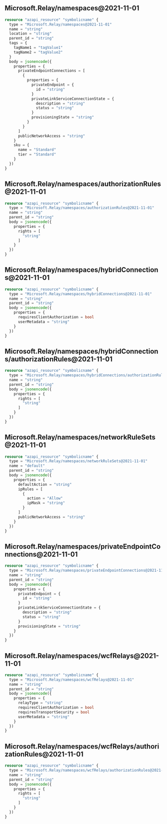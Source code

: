 ## Microsoft.Relay/namespaces@2021-11-01

```terraform
resource "azapi_resource" "symbolicname" {
  type = "Microsoft.Relay/namespaces@2021-11-01"
  name = "string"
  location = "string"
  parent_id = "string"
  tags = {
    tagName1 = "tagValue1"
    tagName2 = "tagValue2"
  }
  body = jsonencode({
    properties = {
      privateEndpointConnections = [
        {
          properties = {
            privateEndpoint = {
              id = "string"
            }
            privateLinkServiceConnectionState = {
              description = "string"
              status = "string"
            }
            provisioningState = "string"
          }
        }
      ]
      publicNetworkAccess = "string"
    }
    sku = {
      name = "Standard"
      tier = "Standard"
    }
  })
}

```

## Microsoft.Relay/namespaces/authorizationRules@2021-11-01

```terraform
resource "azapi_resource" "symbolicname" {
  type = "Microsoft.Relay/namespaces/authorizationRules@2021-11-01"
  name = "string"
  parent_id = "string"
  body = jsonencode({
    properties = {
      rights = [
        "string"
      ]
    }
  })
}

```

## Microsoft.Relay/namespaces/hybridConnections@2021-11-01

```terraform
resource "azapi_resource" "symbolicname" {
  type = "Microsoft.Relay/namespaces/hybridConnections@2021-11-01"
  name = "string"
  parent_id = "string"
  body = jsonencode({
    properties = {
      requiresClientAuthorization = bool
      userMetadata = "string"
    }
  })
}

```

## Microsoft.Relay/namespaces/hybridConnections/authorizationRules@2021-11-01

```terraform
resource "azapi_resource" "symbolicname" {
  type = "Microsoft.Relay/namespaces/hybridConnections/authorizationRules@2021-11-01"
  name = "string"
  parent_id = "string"
  body = jsonencode({
    properties = {
      rights = [
        "string"
      ]
    }
  })
}

```

## Microsoft.Relay/namespaces/networkRuleSets@2021-11-01

```terraform
resource "azapi_resource" "symbolicname" {
  type = "Microsoft.Relay/namespaces/networkRuleSets@2021-11-01"
  name = "default"
  parent_id = "string"
  body = jsonencode({
    properties = {
      defaultAction = "string"
      ipRules = [
        {
          action = "Allow"
          ipMask = "string"
        }
      ]
      publicNetworkAccess = "string"
    }
  })
}

```

## Microsoft.Relay/namespaces/privateEndpointConnections@2021-11-01

```terraform
resource "azapi_resource" "symbolicname" {
  type = "Microsoft.Relay/namespaces/privateEndpointConnections@2021-11-01"
  name = "string"
  parent_id = "string"
  body = jsonencode({
    properties = {
      privateEndpoint = {
        id = "string"
      }
      privateLinkServiceConnectionState = {
        description = "string"
        status = "string"
      }
      provisioningState = "string"
    }
  })
}

```

## Microsoft.Relay/namespaces/wcfRelays@2021-11-01

```terraform
resource "azapi_resource" "symbolicname" {
  type = "Microsoft.Relay/namespaces/wcfRelays@2021-11-01"
  name = "string"
  parent_id = "string"
  body = jsonencode({
    properties = {
      relayType = "string"
      requiresClientAuthorization = bool
      requiresTransportSecurity = bool
      userMetadata = "string"
    }
  })
}

```

## Microsoft.Relay/namespaces/wcfRelays/authorizationRules@2021-11-01

```terraform
resource "azapi_resource" "symbolicname" {
  type = "Microsoft.Relay/namespaces/wcfRelays/authorizationRules@2021-11-01"
  name = "string"
  parent_id = "string"
  body = jsonencode({
    properties = {
      rights = [
        "string"
      ]
    }
  })
}

```

